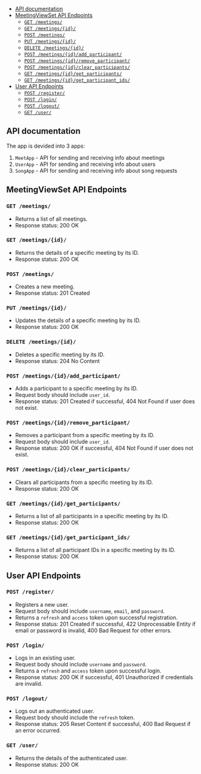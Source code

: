 - [API documentation](#api-documentation)
- [MeetingViewSet API Endpoints](#meetingviewset-api-endpoints)
  - [`GET /meetings/`](#get-meetings)
  - [`GET /meetings/{id}/`](#get-meetingsid)
  - [`POST /meetings/`](#post-meetings)
  - [`PUT /meetings/{id}/`](#put-meetingsid)
  - [`DELETE /meetings/{id}/`](#delete-meetingsid)
  - [`POST /meetings/{id}/add_participant/`](#post-meetingsidadd_participant)
  - [`POST /meetings/{id}/remove_participant/`](#post-meetingsidremove_participant)
  - [`POST /meetings/{id}/clear_participants/`](#post-meetingsidclear_participants)
  - [`GET /meetings/{id}/get_participants/`](#get-meetingsidget_participants)
  - [`GET /meetings/{id}/get_participant_ids/`](#get-meetingsidget_participant_ids)
- [User API Endpoints](#user-api-endpoints)
  - [`POST /register/`](#post-register)
  - [`POST /login/`](#post-login)
  - [`POST /logout/`](#post-logout)
  - [`GET /user/`](#get-user)
## API documentation
The app is devided into 3 apps:
1. `MeetApp` - API  for sending and receiving info about meetings
2. `UserApp` - API for sending and receiving info about users
3. `SongApp` - API for sending and receiving info about song requests

## MeetingViewSet API Endpoints

### `GET /meetings/`
- Returns a list of all meetings.
- Response status: 200 OK

### `GET /meetings/{id}/`
- Returns the details of a specific meeting by its ID.
- Response status: 200 OK

### `POST /meetings/`
- Creates a new meeting.
- Response status: 201 Created

### `PUT /meetings/{id}/`
- Updates the details of a specific meeting by its ID.
- Response status: 200 OK

### `DELETE /meetings/{id}/`
- Deletes a specific meeting by its ID.
- Response status: 204 No Content

### `POST /meetings/{id}/add_participant/`
- Adds a participant to a specific meeting by its ID.
- Request body should include `user_id`.
- Response status: 201 Created if successful, 404 Not Found if user does not exist.

### `POST /meetings/{id}/remove_participant/`
- Removes a participant from a specific meeting by its ID.
- Request body should include `user_id`.
- Response status: 200 OK if successful, 404 Not Found if user does not exist.

### `POST /meetings/{id}/clear_participants/`
- Clears all participants from a specific meeting by its ID.
- Response status: 200 OK

### `GET /meetings/{id}/get_participants/`
- Returns a list of all participants in a specific meeting by its ID.
- Response status: 200 OK

### `GET /meetings/{id}/get_participant_ids/`
- Returns a list of all participant IDs in a specific meeting by its ID.
- Response status: 200 OK

## User API Endpoints

### `POST /register/`
- Registers a new user.
- Request body should include `username`, `email`, and `password`.
- Returns a `refresh` and `access` token upon successful registration.
- Response status: 201 Created if successful, 422 Unprocessable Entity if email or password is invalid, 400 Bad Request for other errors.

### `POST /login/`
- Logs in an existing user.
- Request body should include `username` and `password`.
- Returns a `refresh` and `access` token upon successful login.
- Response status: 200 OK if successful, 401 Unauthorized if credentials are invalid.

### `POST /logout/`
- Logs out an authenticated user.
- Request body should include the `refresh` token.
- Response status: 205 Reset Content if successful, 400 Bad Request if an error occurred.

### `GET /user/`
- Returns the details of the authenticated user.
- Response status: 200 OK